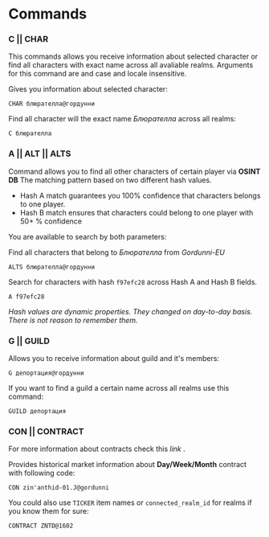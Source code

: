 # Commands

### C || CHAR

This commands allows you receive information about selected character or find all characters with exact name across all avaliable realms.
Arguments for this command are and case and locale insensitive.

Gives you information about selected character:
```
CHAR блюрателла@гордунни
```

Find all character will the exact name *Блюрателла* across all realms:
```
C блюрателла
```

### A || ALT || ALTS

Command allows you to find all other characters of certain player via **OSINT DB** The matching pattern based on two different hash values.

- Hash A match guarantees you 100% confidence that characters belongs to one player.
- Hash B match ensures that characters could belong to one player with 50+ % confidence

You are available to search by both parameters:

Find all characters that belong to *Блюрателла* from *Gordunni-EU*
```
ALTS блюрателла@гордунни
```

Search for characters with hash `f97efc28` across Hash A and Hash B fields.
```
A f97efc28
```

*Hash values are dynamic properties. They changed on day-to-day basis. There is not reason to remember them.*

### G || GUILD

Allows you to receive information about guild and it's members:
```
G депортация@гордунни
```
If you want to find a guild a certain name across all realms use this command:
```
GUILD депортация
```

### CON || CONTRACT

For more information about contracts check this *link* .

Provides historical market information about **Day/Week/Month** contract with following code:
```
CON zin'anthid-01.J@gordunni
```
You could also use `TICKER` item names or `connected_realm_id` for realms if you know them for sure:
```
CONTRACT ZNTD@1602
```

